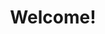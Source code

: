---
widget: blank
headless: true

# ... Put Your Section Options Here (title etc.) ...
title: Welcome!
subtitle: 
weight: 10  # section position on page
design:
  # Choose how many columns the section has. Valid values: 1 or 2.
  columns: '1'

  background: IMG_6436.jpg
  
---